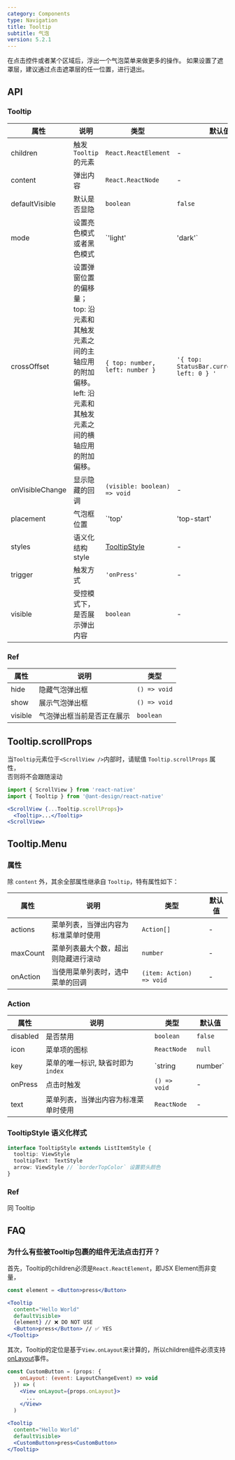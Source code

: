 ```yaml
---
category: Components
type: Navigation
title: Tooltip
subtitle: 气泡
version: 5.2.1
---
```


在点击控件或者某个区域后，浮出一个气泡菜单来做更多的操作。
如果设置了遮罩层，建议通过点击遮罩层的任一位置，进行退出。

## API

### Tooltip

| 属性 | 说明               | 类型                                   | 默认值 |
| --- |------------------|--------------------------------------| --- |
| children | 触发 `Tooltip` 的元素 | `React.ReactElement`                 | - |
| content | 弹出内容             | `React.ReactNode`                    | - |
| defaultVisible | 默认是否显隐           | `boolean`                            | `false` |
| mode | 设置亮色模式或者黑色模式     | `'light'                             | 'dark'` | `'light'` |
| crossOffset | 设置弹窗位置的偏移量；top: 沿元素和其触发元素之间的主轴应用的附加偏移。left: 沿元素和其触发元素之间的横轴应用的附加偏移。      | `{ top: number, left: number }`      | `'{ top: StatusBar.currentHeight, left: 0 } '` |
| onVisibleChange | 显示隐藏的回调          | `(visible: boolean) => void`         | - |
| placement | 气泡框位置            | `'top'                               | 'top-start' | 'top-end' | 'right' | 'right-start' | 'right-end' | 'bottom' | 'bottom-start' | 'bottom-end' | 'left' | 'left-start' | 'left-end'` | `'top'` |
| styles | 语义化结构 style      | [TooltipStyle](/#tooltipstyle-语义化样式) | - |
| trigger | 触发方式             | `'onPress'`                          | - |
| visible | 受控模式下，是否展示弹出内容   | `boolean`                            | - |

### Ref

| 属性    | 说明                       | 类型         |
| ------- | -------------------------- | ------------ |
| hide    | 隐藏气泡弹出框             | `() => void` |
| show    | 展示气泡弹出框             | `() => void` |
| visible | 气泡弹出框当前是否正在展示 | `boolean`    |

## Tooltip.scrollProps

当`Tooltip`元素位于`<ScrollView />`内部时，请赋值 `Tooltip.scrollProps` 属性，
<br/>
否则将不会跟随滚动

```jsx
import { ScrollView } from 'react-native'
import { Tooltip } from '@ant-design/react-native'

<ScrollView {...Tooltip.scrollProps}>
  <Tooltip>...</Tooltip>
<ScrollView>
```

## Tooltip.Menu

### 属性

除 `content` 外，其余全部属性继承自 `Tooltip`，特有属性如下：

| 属性 | 说明 | 类型 | 默认值 |
| --- | --- | --- | --- |
| actions | 菜单列表，当弹出内容为标准菜单时使用 | `Action[]` | - |
| maxCount | 菜单列表最大个数，超出则隐藏进行滚动 | `number` | - |
| onAction | 当使用菜单列表时，选中菜单的回调 | `(item: Action) => void` | - |

### Action

| 属性 | 说明 | 类型 | 默认值 |
| --- | --- | --- | --- |
| disabled | 是否禁用 | `boolean` | `false` |
| icon | 菜单项的图标 | `ReactNode` | `null` |
| key | 菜单的唯一标识, 缺省时即为 `index` | `string | number` | `actions` 数组的 `index` |
| onPress | 点击时触发 | `() => void` | - |
| text | 菜单列表，当弹出内容为标准菜单时使用 | `ReactNode` | - |

### TooltipStyle 语义化样式

```typescript
interface TooltipStyle extends ListItemStyle {
  tooltip: ViewStyle
  tooltipText: TextStyle
  arrow: ViewStyle // `borderTopColor` 设置箭头颜色
}
```

### Ref

同 Tooltip

## FAQ

### 为什么有些被Tooltip包裹的组件无法点击打开？

首先，Tooltip的children必须是`React.ReactElement`，即JSX Element而非变量，

```jsx
const element = <Button>press</Button>

<Tooltip
  content="Hello World"
  defaultVisible>
  {element} // ❌ DO NOT USE
  <Button>press</Button> // ✅ YES
</Tooltip>
```
其次，Tooltip的定位是基于`View.onLayout`来计算的，所以children组件必须支持[onLayout](https://reactnative.dev/docs/view#onlayout)事件。

```jsx
const CustomButton = (props: {
    onLayout: (event: LayoutChangeEvent) => void
  }) => (
    <View onLayout={props.onLayout}>
      ...
    </View>
  )

<Tooltip
  content="Hello World"
  defaultVisible>
  <CustomButton>press<CustomButton>
</Tooltip>
```
